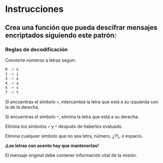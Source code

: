 # Instrucciones

## Crea una función que pueda descifrar mensajes encriptados siguiendo este patrón:

### Reglas de decodificación

Convierte números a letras según:

```bash
0 -> o
1 -> i
3 -> e
4 -> a
5 -> s
7 -> t
```

Si encuentras el símbolo `>`, intercambia la letra que está a su izquierda con la de la derecha.

Si encuentras el símbolo `*`, elimina la letra que está a su derecha.

Elimina los símbolos `>` y `*` después de haberlos evaluado.

Elimina cualquier símbolo que no sea letra, número, ¿?!¡, o espacio.

**¡Las letras con acento hay que mantenerlas!**

El mensaje original debe contener información vital de la misión.

